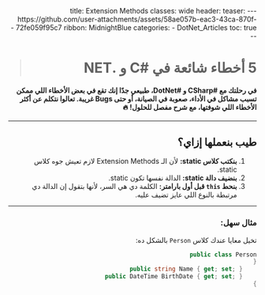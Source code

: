 <div dir="rtl" align="right">
---
title: Extension Methods
classes: wide
header:
  teaser: https://github.com/user-attachments/assets/58ae057b-eac3-43ca-870f-72fe059f95c7
ribbon: MidnightBlue
categories:
  - DotNet_Articles
toc: true
---

> # 5 أخطاء شائعة في #C و .NET
#### في رحلتك مع #CSharp و #DotNet، طبيعي جدًا إنك تقع في بعض الأخطاء اللي ممكن تسبب مشاكل في الأداء، صعوبة في الصيانة، أو حتى Bugs غريبة. تعالوا نتكلم عن أكثر الأخطاء اللي شوفتها، مع شرح مفصل للحلول! 🔥

---

## طيب بنعملها إزاي؟

1. **بنكتب كلاس static:** لأن الـ Extension Methods لازم تعيش جوه كلاس static.
2. **بنضيف دالة static:** الدالة نفسها تكون static.
3. **بنحط `this` قبل أول بارامتر:** الكلمة دي هي السر، لأنها بتقول إن الدالة دي مرتبطة بالنوع اللي عايز تضيف عليه.

---

### مثال سهل: 

تخيل معايا عندك كلاس `Person` بالشكل ده:

```csharp
public class Person
{
    public string Name { get; set; }
    public DateTime BirthDate { get; set; }
}
```
